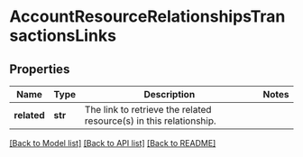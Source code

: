 # AccountResourceRelationshipsTransactionsLinks

## Properties
Name | Type | Description | Notes
------------ | ------------- | ------------- | -------------
**related** | **str** | The link to retrieve the related resource(s) in this relationship.  | 

[[Back to Model list]](../README.md#documentation-for-models) [[Back to API list]](../README.md#documentation-for-api-endpoints) [[Back to README]](../README.md)

